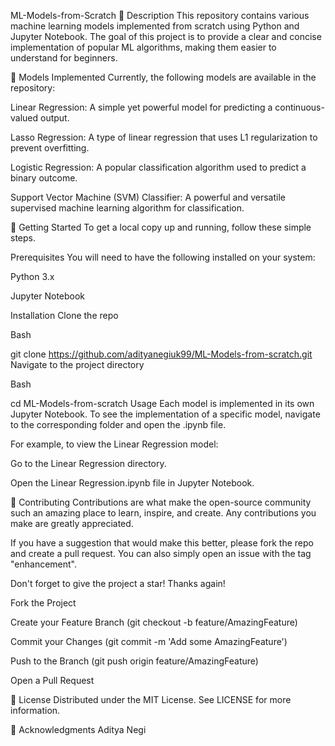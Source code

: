 ML-Models-from-Scratch
📖 Description
This repository contains various machine learning models implemented from scratch using Python and Jupyter Notebook. The goal of this project is to provide a clear and concise implementation of popular ML algorithms, making them easier to understand for beginners.

🤖 Models Implemented
Currently, the following models are available in the repository:

Linear Regression: A simple yet powerful model for predicting a continuous-valued output.

Lasso Regression: A type of linear regression that uses L1 regularization to prevent overfitting.

Logistic Regression: A popular classification algorithm used to predict a binary outcome.

Support Vector Machine (SVM) Classifier: A powerful and versatile supervised machine learning algorithm for classification.

🚀 Getting Started
To get a local copy up and running, follow these simple steps.

Prerequisites
You will need to have the following installed on your system:

Python 3.x

Jupyter Notebook

Installation
Clone the repo

Bash

git clone https://github.com/adityanegiuk99/ML-Models-from-scratch.git
Navigate to the project directory

Bash

cd ML-Models-from-scratch
Usage
Each model is implemented in its own Jupyter Notebook. To see the implementation of a specific model, navigate to the corresponding folder and open the .ipynb file.

For example, to view the Linear Regression model:

Go to the Linear Regression directory.

Open the Linear Regression.ipynb file in Jupyter Notebook.

🤝 Contributing
Contributions are what make the open-source community such an amazing place to learn, inspire, and create. Any contributions you make are greatly appreciated.

If you have a suggestion that would make this better, please fork the repo and create a pull request. You can also simply open an issue with the tag "enhancement".

Don't forget to give the project a star! Thanks again!

Fork the Project

Create your Feature Branch (git checkout -b feature/AmazingFeature)

Commit your Changes (git commit -m 'Add some AmazingFeature')

Push to the Branch (git push origin feature/AmazingFeature)

Open a Pull Request

📜 License
Distributed under the MIT License. See LICENSE for more information.

🙏 Acknowledgments
Aditya Negi
